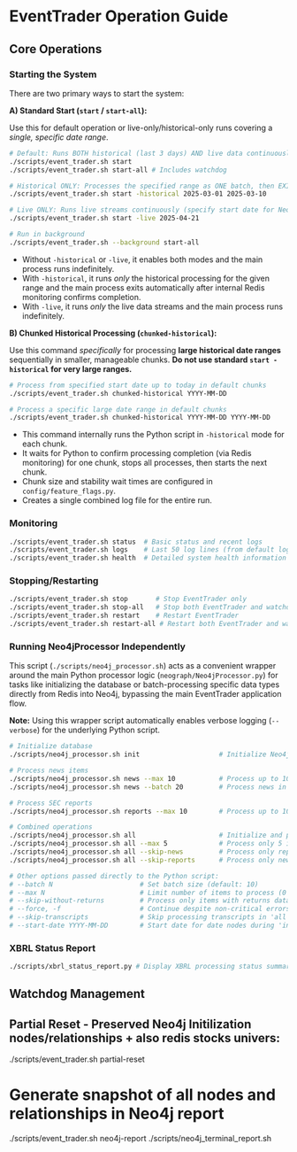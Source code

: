 # EventTrader Operation Guide

## Core Operations

### Starting the System

There are two primary ways to start the system:

**A) Standard Start (`start` / `start-all`):**

   Use this for default operation or live-only/historical-only runs covering a *single, specific date range*.

   ```bash
   # Default: Runs BOTH historical (last 3 days) AND live data continuously
   ./scripts/event_trader.sh start
   ./scripts/event_trader.sh start-all # Includes watchdog

   # Historical ONLY: Processes the specified range as ONE batch, then EXITS
   ./scripts/event_trader.sh start -historical 2025-03-01 2025-03-10 

   # Live ONLY: Runs live streams continuously (specify start date for Neo4j init)
   ./scripts/event_trader.sh start -live 2025-04-21
   
   # Run in background
   ./scripts/event_trader.sh --background start-all 
   ```
   *   Without `-historical` or `-live`, it enables both modes and the main process runs indefinitely.
   *   With `-historical`, it runs *only* the historical processing for the given range and the main process exits automatically after internal Redis monitoring confirms completion.
   *   With `-live`, it runs *only* the live data streams and the main process runs indefinitely.

**B) Chunked Historical Processing (`chunked-historical`):**

   Use this command *specifically* for processing **large historical date ranges** sequentially in smaller, manageable chunks. **Do not use standard `start -historical` for very large ranges.**

   ```bash
   # Process from specified start date up to today in default chunks
   ./scripts/event_trader.sh chunked-historical YYYY-MM-DD 

   # Process a specific large date range in default chunks
   ./scripts/event_trader.sh chunked-historical YYYY-MM-DD YYYY-MM-DD
   ```
   *   This command internally runs the Python script in `-historical` mode for each chunk.
   *   It waits for Python to confirm processing completion (via Redis monitoring) for one chunk, stops all processes, then starts the next chunk.
   *   Chunk size and stability wait times are configured in `config/feature_flags.py`.
   *   Creates a single combined log file for the entire run.

### Monitoring

   ```bash
   ./scripts/event_trader.sh status  # Basic status and recent logs
   ./scripts/event_trader.sh logs    # Last 50 log lines (from default log or chunked log if running)
   ./scripts/event_trader.sh health  # Detailed system health information
   ```

### Stopping/Restarting

   ```bash
   ./scripts/event_trader.sh stop       # Stop EventTrader only
   ./scripts/event_trader.sh stop-all   # Stop both EventTrader and watchdog
   ./scripts/event_trader.sh restart    # Restart EventTrader
   ./scripts/event_trader.sh restart-all # Restart both EventTrader and watchdog
   ```

### Running Neo4jProcessor Independently

   This script (`./scripts/neo4j_processor.sh`) acts as a convenient wrapper around the main Python processor logic (`neograph/Neo4jProcessor.py`) for tasks like initializing the database or batch-processing specific data types directly from Redis into Neo4j, bypassing the main EventTrader application flow.

   **Note:** Using this wrapper script automatically enables verbose logging (`--verbose`) for the underlying Python script.

   ```bash
   # Initialize database
   ./scripts/neo4j_processor.sh init                    # Initialize Neo4j database (verbose)

   # Process news items
   ./scripts/neo4j_processor.sh news --max 10           # Process up to 10 news items (verbose)
   ./scripts/neo4j_processor.sh news --batch 20         # Process news in batches of 20 (verbose)

   # Process SEC reports
   ./scripts/neo4j_processor.sh reports --max 10        # Process up to 10 report items (verbose)

   # Combined operations
   ./scripts/neo4j_processor.sh all                     # Initialize and process all data (verbose)
   ./scripts/neo4j_processor.sh all --max 5             # Process only 5 items of each type (verbose)
   ./scripts/neo4j_processor.sh all --skip-news         # Process only reports and transcripts (verbose)
   ./scripts/neo4j_processor.sh all --skip-reports      # Process only news and transcripts (verbose)

   # Other options passed directly to the Python script:
   # --batch N                      # Set batch size (default: 10)
   # --max N                        # Limit number of items to process (0 for all)
   # --skip-without-returns         # Process only items with returns data
   # --force, -f                    # Continue despite non-critical errors
   # --skip-transcripts             # Skip processing transcripts in 'all' mode
   # --start-date YYYY-MM-DD        # Start date for date nodes during 'init' (default: 2017-09-01)
   ```

### XBRL Status Report

   ```bash
   ./scripts/xbrl_status_report.py # Display XBRL processing status summary
   ```

## Watchdog Management


## Partial Reset - Preserved Neo4j Initilization nodes/relationships + also redis stocks univers:

./scripts/event_trader.sh partial-reset


# Generate snapshot of all nodes and relationships in Neo4j report
./scripts/event_trader.sh neo4j-report
./scripts/neo4j_terminal_report.sh